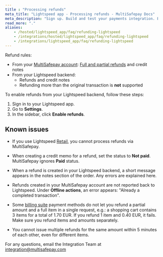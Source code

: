 ```yaml
---
title : "Processing refunds"
meta_title: "Lightspeed app - Processing refunds - MultiSafepay Docs"
meta_description: "Sign up. Build and test your payments integration. Explore our products and services. Use our API Reference, SDKs, and wrappers. Get support."
read_more: "."
aliases:
    - /hosted/lightspeed_app/faq/refunding-lightspeed
    - /integrations/hosted/lightspeed_app/faq/refunding-lightspeed
    - /integrations/lightspeed_app/faq/refunding-lightspeed
---
```

Refund rules:

- From your [MultiSafepay account](https://merchant.multisafepay.com): [Full and partial refunds](/payments/refunds/) and credit notes
- From your Lightspeed backend:  
    - Refunds and credit notes 
    - Refunding more than the original transaction is **not** supported

To enable refunds from your Lightspeed backend, follow these steps:

1. Sign in to your Lightspeed app.
2. Go to **Settings**.
3. In the sidebar, click **Enable refunds**.

## Known issues

- If you use Lightspeed [Retail](https://www.lightspeedhq.nl/kassasysteem/retail/), you cannot process refunds via MultiSafepay.

- When creating a credit memo for a refund, set the status to **Not paid**. MultiSafepay ignores **Paid** status.

- When a refund is created in your Lightspeed backend, a short message appears in the notes section of the order. Any errors are explained here.

- Refunds created in your MultiSafepay account are not reported back to Lightspeed. Under **Offline actions**, an error appears: "Already a completed transaction".

- Some [billing suite](https://docs.multisafepay.com/payment-methods/billing-suite/) payment methods do not let you refund a partial amount and a full item in a single request, e.g.: a shopping cart contains 3 items for a total of 1.70 EUR. If you refund 1 item and 0.40 EUR, it fails. Make sure you refund items and amounts separately.

- You cannot issue multiple refunds for the same amount within 5 minutes of each other, even for different items. 

For any questions, email the Integration Team at <integration@multisafepay.com>
